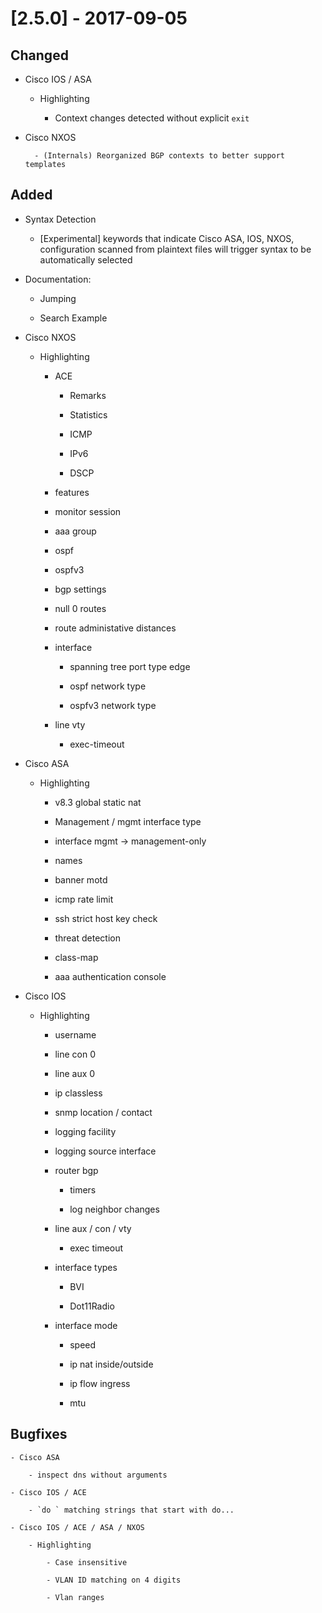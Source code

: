 # [2.5.0] - 2017-09-05

## Changed

- Cisco IOS / ASA

    - Highlighting

        - Context changes detected without explicit `exit` 

- Cisco NXOS

        - (Internals) Reorganized BGP contexts to better support templates

## Added

- Syntax Detection

    - [Experimental] keywords that indicate Cisco ASA, IOS, NXOS, configuration scanned from plaintext files will trigger syntax to be automatically selected

- Documentation:

    - Jumping
    
    - Search Example

- Cisco NXOS

    - Highlighting

        - ACE 

            - Remarks

            - Statistics

            - ICMP

            - IPv6

            - DSCP

        - features

        - monitor session

        - aaa group

        - ospf

        - ospfv3

        - bgp settings

        - null 0 routes
        
        - route administative distances

        - interface

            - spanning tree port type edge

            - ospf network type

            - ospfv3 network type

        - line vty

            - exec-timeout

- Cisco ASA

    - Highlighting

        - v8.3 global static nat

        - Management / mgmt interface type

        - interface mgmt -> management-only

        - names

        - banner motd

        - icmp rate limit

        - ssh strict host key check

        - threat detection

        - class-map

        - aaa authentication console

- Cisco IOS

    - Highlighting

        - username

        - line con 0

        - line aux 0

        - ip classless

        - snmp location / contact
        
        - logging facility

        - logging source interface

        - router bgp
        
            - timers

            - log neighbor changes

        - line aux / con / vty

            - exec timeout

        - interface types

            - BVI

            - Dot11Radio

        - interface mode

            - speed

            - ip nat inside/outside

            - ip flow ingress

            - mtu


## Bugfixes

    - Cisco ASA

        - inspect dns without arguments

    - Cisco IOS / ACE

        - `do ` matching strings that start with do...
    
    - Cisco IOS / ACE / ASA / NXOS
    
        - Highlighting

            - Case insensitive

            - VLAN ID matching on 4 digits

            - Vlan ranges
